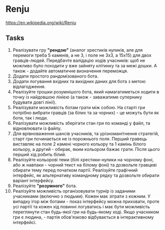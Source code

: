 # Renju

https://en.wikipedia.org/wiki/Renju

## Tasks

1. Реалізувати гру **"рендзю"**
   (аналог хрестиків нуликів, але для перемоги треба 5 каменів,
   а не 3, і поле не 3х3, а 15х15) для двох гравців-людей.
   Передбачте валідацію ходів учасників: щоб не можливо було
   походити у вже зайняту клітинку та за межі дошки.
   А також - додайте автоматичне визначення переможця.
2. Додати простого рандомізованого бота.
3. Додати логування вхідних та вихідних даних для бота з метою відлагодження.
4. Реалізуйте трошки розумнішого бота, який намагатиметься
   ходити в точку із найдовшою лінією
   (а також - заважатиме супернику будувати довгі лінії).
5. Реалізувати можливість ботам грати між собою.
   На старті гри потрібно вибрати гравців (за білих та за чорних) -
   це можуть бути як боти, так і люди.
6. Реалізувати можливість зберігати стан гри по команді у файл, та відновлювати із файлу.
7. Для врівноваження шансів учасників, та урізноманітнення стратегій,
   старт гри починається не із порожнього поля.
   Перший гравець виставляє на поле 2 камені чорного кольору та 1 камінь білого кольору,
   а другий - обирає, яким кольором бажає грати. Після цього перший хід робить білий.
8. Реалізуйте кольорові теми (білі хрестики-нулики на чорному фоні,
   або ж навпаки - чорний текст на білому фоні) та
   дозвольте гравцеві обирати тему перед початком партії.
   Реалізуйте графічний інтерфейс, як альтернативу командному рядку
   та дозвольте обирати варіант інтерфейсу.
9. Реалізуйте **"розумного"** бота.
10. Реалізуйте можливість організовувати турнір із заданими учасниками
    (включно з людьми). Кожен має зіграти з кожним. У випадку ігор
    між ботами - показ інтерфейсу можна приховати, проте
    усі партії та кожен хід повинні логуватись і має бути
    можливість переглянути стан будь-якої гри на будь-якому ході.
    Якщо учасником гри є людина, - партія обов'язково відбувається
    в інтерактивному інтерфейсі.
